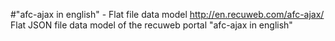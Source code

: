 #"afc-ajax in english" - Flat file data model
http://en.recuweb.com/afc-ajax/
Flat JSON file data model of the recuweb portal "afc-ajax in english"
